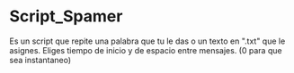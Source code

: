 # Script_Spamer
Es un script que repite una palabra que tu le das o un texto en ".txt" que le asignes.
Eliges tiempo de inicio y de espacio entre mensajes. (0 para que sea instantaneo)